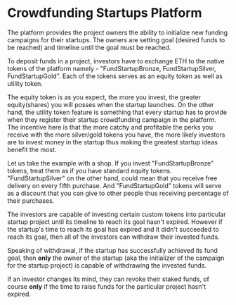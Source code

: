 # Crowdfunding Startups Platform

The platform provides the project owners the ability to initialize new funding campaigns for their startups. The owners are setting goal (desired funds to be reached) and timeline until the goal must be reached.

To deposit funds in a project, investors have to exchange ETH to the native tokens of the platform namely - "FundStartupBronze, FundStartupSilver, FundStartupGold". Each of the tokens serves as an equity token as well as utility token.

The equity token is as you expect, the more you invest, the greater equity(shares) you will posses when the startup launches. On the other hand, the utility token feature is something that every startup has to provide when they register their startup crowdfunding campaign in the platform. The incentive here is that the more catchy and profitable the perks you receive with the more silver/gold tokens you have, the more likely investors are to invest money in the startup thus making the greatest startup ideas benefit the most.

Let us take the example with a shop. If you invest "FundStartupBronze" tokens, treat them as if you have standard equity tokens. "FundStartupSilver" on the other hand, could mean that you receive free delivery on every fifth purchase. And "FundStartupGold" tokens will serve as a discount that you can give to other people thus receiving percentage of their purchases.

The investors are capable of investing certain custom tokens into particular startup project until its timeline to reach its goal hasn't expired. However if the startup's time to reach its goal has expired and it didn't succeeded to reach its goal, then all of the investors can withdraw their invested funds.

Speaking of withdrawal, if the startup has successfully achieved its fund goal, then **only** the owner of the startup (aka the initializer of the campaign for the startup project) is capable of withdrawing the invested funds.

If an investor changes its mind, they can revoke their staked funds, of course **only** if the time to raise funds for the particular project hasn't expired.